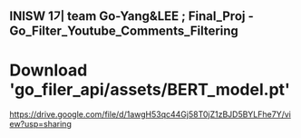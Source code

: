 ## INISW 1기 team Go-Yang&LEE ; Final_Proj - Go_Filter_Youtube_Comments_Filtering

# Download 'go_filer_api/assets/BERT_model.pt'
https://drive.google.com/file/d/1awgH53qc44Gj58T0jZ1zBJD5BYLFhe7Y/view?usp=sharing
